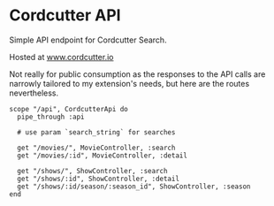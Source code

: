 # Cordcutter API

Simple API endpoint for Cordcutter Search. 

Hosted at www.cordcutter.io

Not really for public consumption as the responses to the API calls are narrowly tailored to my extension's needs, but here are the routes nevertheless.

```
scope "/api", CordcutterApi do
  pipe_through :api

  # use param `search_string` for searches

  get "/movies/", MovieController, :search 
  get "/movies/:id", MovieController, :detail

  get "/shows/", ShowController, :search
  get "/shows/:id", ShowController, :detail
  get "/shows/:id/season/:season_id", ShowController, :season
end
```
